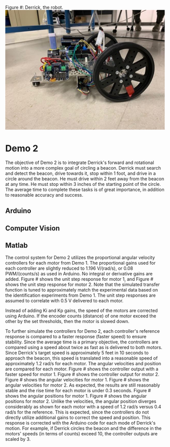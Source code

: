 
Figure #: Derrick, the robot.
![Robot](https://github.com/mtyler14/SEED_Group12/blob/master/Demo%202/images/derrick.JPG)

# Demo 2
The objective of Demo 2 is to integrate Derrick's forward and rotational motion into a more complex goal of circling a beacon. Derrick must search and detect the beacon, drive towards it, stop within 1 foot, and drive in a circle around the beacon. He must drive within 2 feet away from the beacon at any time. He must stop within 3 inches of the starting point of the circle. The average time to complete these tasks is of great importance, in addition to reasonable accuracy and success.

## Arduino


## Computer Vision


## Matlab
The control system for Demo 2 utilizes the proportional angular velocity controllers for each motor from Demo 1. The proportional gains used for each controller are slightly reduced to 1.196 V/(rad/s), or 0.08 PWM/(counts/s) as used in Arduino. No integral or derivative gains are added. Figure # shows the unit step response for motor 1, and Figure # shows the unit step response for motor 2. Note that the simulated transfer function is tuned to approximately match the experimental data based on the identification experiments from Demo 1. The unit step responses are assumed to correlate with 0.5 V delivered to each motor.


Instead of adding Ki and Kp gains, the speed of the motors are corrected using Arduino. If the encoder counts (distance) of one motor exceed the other by the set thresholds, then the motor is slowed down.

To further simulate the controllers for Demo 2, each controller's reference response is compared to a faster response (faster speed) to ensure stability. Since the average time is a primary objective, the controllers are compared using a speed about twice as fast as is delivered to both motors. Since Derrick's target speed is approximately 5 feet in 10 seconds to approach the beacon, this speed is translated into a reasonable speed of approximately 1.2 rad/s for each motor. The angular velocities and position are compared for each motor. Figure # shows the controller output with a faster speed for motor 1. Figure # shows the controller output for motor 2. Figure # shows the angular velocities for motor 1. Figure # shows the angular velocities for motor 2. As expected, the results are still reasonably stable and the rise time for each motor is under 0.3 seconds. Figure # shows the angular positions for motor 1. Figure # shows the angular positions for motor 2. Unlike the velocities, the angular position diverges considerably as shown for each motor with a speed of 1.2 rad/s versus 0.4 rad/s for the reference. This is expected, since the controllers do not directly utilize additional gains to correct the speed and position. This response is corrected with the Arduino code for each mode of Derrick's motion. For example, if Derrick circles the beacon and the difference in the motors' speeds (in terms of counts) exceed 10, the controller outputs are scaled by 3. 
